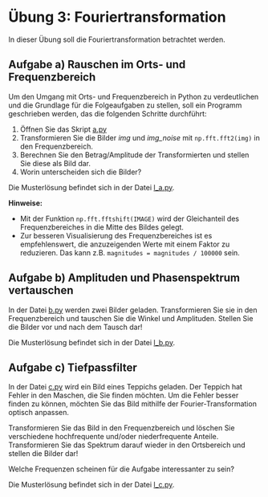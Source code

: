 # Übung 3: Fouriertransformation

In dieser Übung soll die Fouriertransformation betrachtet werden.

## Aufgabe a) Rauschen im Orts- und Frequenzbereich
Um den Umgang mit Orts- und Frequenzbereich in Python zu verdeutlichen und die Grundlage
für die Folgeaufgaben zu stellen, soll ein Programm geschrieben werden, das die folgenden Schritte
durchführt:

1. Öffnen Sie das Skript [a.py](a.py)
2. Transformieren Sie die Bilder *img* und *img_noise* mit ``np.fft.fft2(img)`` in den Frequenzbereich.
3. Berechnen Sie den Betrag/Amplitude der Transformierten und stellen Sie diese als Bild dar.
4. Worin unterscheiden sich die Bilder?

Die Musterlösung befindet sich in der Datei [l_a.py](l_a.py).

**Hinweise:**
- Mit der Funktion ``np.fft.fftshift(IMAGE)`` wird der Gleichanteil des Frequenzbereiches in die Mitte
des Bildes gelegt.
- Zur besseren Visualisierung des Frequenzbereiches ist es empfehlenswert, die anzuzeigenden Werte mit einem Faktor
  zu reduzieren. Das kann z.B. ``magnitudes = magnitudes / 100000`` sein.
  
## Aufgabe b) Amplituden und Phasenspektrum vertauschen

In der Datei [b.py](b.py) werden zwei Bilder geladen. Transformieren Sie sie in den Frequenzbereich und tauschen Sie die 
Winkel und Amplituden. Stellen Sie die Bilder vor und nach dem Tausch dar!

Die Musterlösung befindet sich in der Datei [l_b.py](l_b.py).

## Aufgabe c) Tiefpassfilter

In der Datei [c.py](c.py) wird ein Bild eines Teppichs geladen. Der Teppich hat Fehler in den Maschen, die Sie finden möchten.
Um die Fehler besser finden zu können, möchten Sie das Bild mithilfe der Fourier-Transformation optisch anpassen.

Transformieren Sie das Bild in den Frequenzbereich und löschen Sie verschiedene hochfrequente und/oder niederfrequente Anteile.
Transformieren Sie das Spektrum darauf wieder in den Ortsbereich und stellen die Bilder dar!

Welche Frequenzen scheinen für die Aufgabe interessanter zu sein?

Die Musterlösung befindet sich in der Datei [l_c.py](l_c.py).
